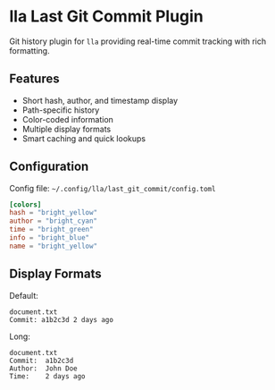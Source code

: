 # lla Last Git Commit Plugin

Git history plugin for `lla` providing real-time commit tracking with rich formatting.

## Features

- Short hash, author, and timestamp display
- Path-specific history
- Color-coded information
- Multiple display formats
- Smart caching and quick lookups

## Configuration

Config file: `~/.config/lla/last_git_commit/config.toml`

```toml
[colors]
hash = "bright_yellow"
author = "bright_cyan"
time = "bright_green"
info = "bright_blue"
name = "bright_yellow"
```

## Display Formats

Default:

```
document.txt
Commit: a1b2c3d 2 days ago
```

Long:

```
document.txt
Commit:  a1b2c3d
Author:  John Doe
Time:    2 days ago
```

